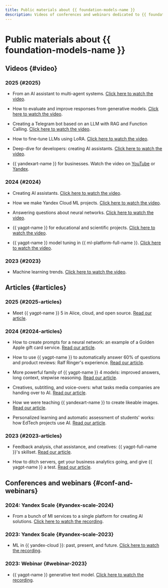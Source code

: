 ```yaml
---
title: Public materials about {{ foundation-models-name }}
description: Videos of conferences and webinars dedicated to {{ foundation-models-name }}.
---
```


# Public materials about {{ foundation-models-name }}

## Videos {#video}

### 2025 {#2025}

* From an AI assistant to multi-agent systems. [Click here to watch the video](https://www.youtube.com/watch?v=yYMoc6RTxls).

* How to evaluate and improve responses from generative models. [Click here to watch the video](https://www.youtube.com/watch?v=sNWmI28FKTw).

* Creating a Telegram bot based on an LLM with RAG and Function Calling. [Click here to watch the video](https://www.youtube.com/live/gQEpthYWN38).

* How to fine-tune LLMs using LoRA. [Click here to watch the video](https://www.youtube.com/watch?v=PVeuQu1j6Y4).

* Deep-dive for developers: creating AI assistants. [Click here to watch the video](https://www.youtube.com/watch?v=Xjutc_T0p8s).

* {{ yandexart-name }} for businesses. Watch the video on [YouTube](https://www.youtube.com/watch?v=I9Fpsxv8Hlc) or [Yandex](https://runtime.strm.yandex.ru/player/episode/vplefdetiqv7tasxrbyk).

### 2024 {#2024}

* Creating AI assistants. [Click here to watch the video](https://www.youtube.com/watch?v=kKbMaWSi20I).

* How we make Yandex Cloud ML projects. [Click here to watch the video](https://www.youtube.com/watch?v=PM1CT4j5pd8).

* Answering questions about neural networks. [Click here to watch the video](https://www.youtube.com/watch?v=sZr5vltW5Hw).

* {{ yagpt-name }} for educational and scientific projects. [Click here to watch the video](https://www.youtube.com/watch?v=YEm2wzSW2b4).

* {{ yagpt-name }} model tuning in {{ ml-platform-full-name }}. [Click here to watch the video](https://www.youtube.com/watch?v=hGrH0Shovtk).

### 2023 {#2023}

* Machine learning trends. [Click here to watch the video](https://www.youtube.com/watch?v=1fRV83AIq1s).

## Articles {#articles}

### 2025 {#2025-articles}

* Meet {{ yagpt-name }} 5 in Alice, cloud, and open source. [Read our article](https://habr.com/ru/companies/yandex/articles/885218/).

### 2024 {#2024-articles}

* How to create prompts for a neural network: an example of a Golden Apple gift card service. [Read our article](https://vc.ru/ai/1699310-kak-sostavlyat-promty-dlya-neiroseti-primer-servisa-dlya-sozdaniya-sertifikatov-zolotogo-yabloka).

* How to use {{ yagpt-name }} to automatically answer 60% of questions and product reviews: Ralf Ringer's experience. [Read our article](https://vc.ru/services/1659960-kak-s-pomoshyu-yandexgpt-avtomaticheski-otvechat-na-60-voprosov-i-otzyvov-opyt-ralf-ringer).

* More powerful family of {{ yagpt-name }} 4 models: improved answers, long context, stepwise reasoning. [Read our article](https://habr.com/ru/companies/yandex/articles/852968/).

* Creatives, subtitling, and voice-overs: what tasks media companies are handing over to AI. [Read our article](https://vc.ru/future/1162468-sozdanie-kreativov-podgotovka-subtitrov-i-ozvuchivanie-tekstov-kakie-zadachi-mediakompanii-peredayut-ii).

* How we were teaching {{ yandexart-name }} to create likeable images. [Read our article](https://habr.com/ru/companies/yandex/articles/805745/).

* Personalized learning and automatic assessment of students' works: how EdTech projects use AI. [Read our article](https://vc.ru/education/1084748-personalizirovat-obuchenie-i-avtomaticheski-proveryat-raboty-studentov-kak-edtech-proekty-ispolzuyut-ii).

### 2023 {#2023-articles}

* Feedback analysis, chat assistance, and creatives: {{ yagpt-full-name }}'s skillset. [Read our article](https://vc.ru/services/945084-analiz-otzyvov-pomosh-v-chate-i-kreativy-chto-umeet-yandexgpt-api).

* How to ditch servers, get your business analytics going, and give {{ yagpt-name }} a test. [Read our article](https://vc.ru/offline/845622-oboitis-bez-serverov-nastroit-biznes-analitiku-i-protestirovat-yandexgpt).

## Conferences and webinars {#conf-and-webinars}

### 2024: Yandex Scale {#yandex-scale-2024}

* From a bunch of Ml services to a single platform for creating AI solutions. [Click here to watch the recording](https://www.youtube.com/watch?v=70kXmv9GL8s).

### 2023: Yandex Scale {#yandex-scale-2023}

* ML in {{ yandex-cloud }}: past, present, and future. [Click here to watch the recording](https://www.youtube.com/watch?v=90jIHP2F-zA).

### 2023: Webinar {#webinar-2023}

* {{ yagpt-name }} generative text model. [Click here to watch the recording](https://www.youtube.com/watch?v=sdzcjygd_EQ).